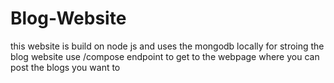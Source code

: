 # Blog-Website

this website is build on node js and uses the mongodb locally for stroing the blog website use /compose endpoint to get to the webpage where you can post the blogs you want to 
